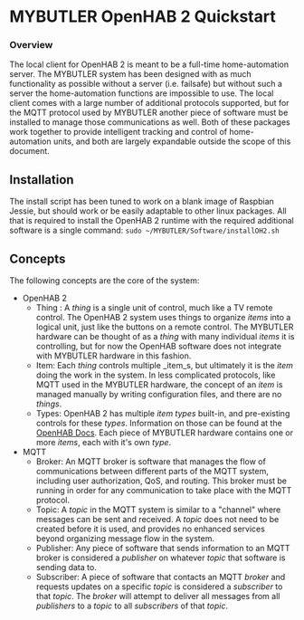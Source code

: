 # MYBUTLER OpenHAB 2 Quickstart

### Overview
The local client for OpenHAB 2 is meant to be a full-time home-automation server. The MYBUTLER system has been designed with as much functionality as possible without a server (i.e. failsafe) but without such a server the home-automation functions are impossible to use. The local client comes with a large number of additional protocols supported, but for the MQTT protocol used by MYBUTLER another piece of software must be installed to manage those communications as well. Both of these packages work together to provide intelligent tracking and control of home-automation units, and both are largely expandable outside the scope of this document.

## Installation
The install script has been tuned to work on a blank image of Raspbian Jessie, but should work or be easily adaptable to other linux packages. All that is required to install the OpenHAB 2 runtime with the required additional software is a single command:
  ````sudo ~/MYBUTLER/Software/installOH2.sh````

## Concepts
The following concepts are the core of the system:
  - OpenHAB 2
    - Thing : A _thing_ is a single unit of control, much like a TV remote control. The OpenHAB 2 system uses things to organize _items_ into a logical unit, just like the buttons on a remote control. The MYBUTLER hardware can be thought of as a _thing_ with many individual _items_ it is controlling, but for now the OpenHAB software does not integrate with MYBUTLER hardware in this fashion.
    - Item: Each _thing_ controls multiple _item_s, but ultimately it is the _item_ doing the work in the system. In less complicated protocols, like MQTT used in the MYBUTLER hardware, the concept of an _item_ is managed manually by writing configuration files, and there are no _things_.
    - Types: OpenHAB 2 has multiple _item_ _types_ built-in, and pre-existing controls for these _types_. Information on those can be found at the [OpenHAB Docs](http://docs.openhab.org/concepts/items.html). Each piece of MYBUTLER hardware contains one or more _items_, each with it's own _type_.
  - MQTT
    - Broker: An MQTT broker is software that manages the flow of communications between different parts of the MQTT system, including user authorization, QoS, and routing. This broker must be running in order for any communication to take place with the MQTT protocol.
    - Topic: A _topic_ in the MQTT system is similar to a "channel" where messages can be sent and received. A _topic_ does not need to be created before it is used, and provides no enhanced services beyond organizing message flow in the system.
    - Publisher: Any piece of software that sends information to an MQTT broker is considered a _publisher_ on whatever _topic_ that software is sending data to.
    - Subscriber: A piece of software that contacts an MQTT _broker_ and requests updates on a specific _topic_ is considered a _subscriber_ to that _topic_. The _broker_ will attempt to deliver all messages from all _publishers_ to a _topic_ to all _subscribers_ of that _topic_.